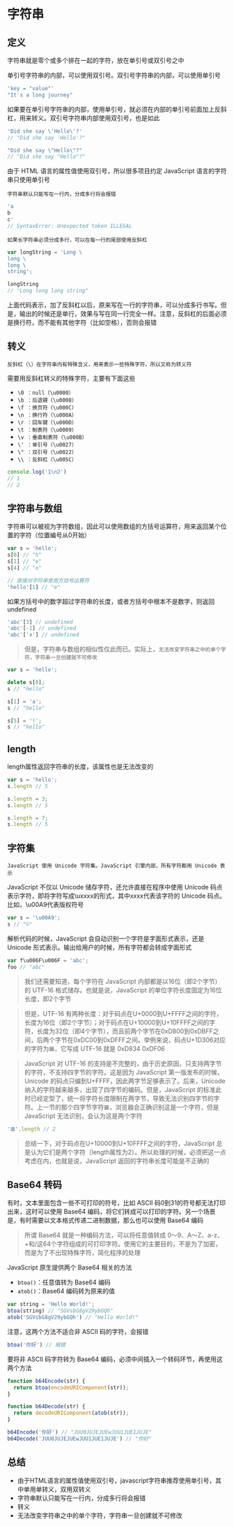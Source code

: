 # 字符串

## 定义

字符串就是零个或多个排在一起的字符，放在单引号或双引号之中

单引号字符串的内部，可以使用双引号。双引号字符串的内部，可以使用单引号

```javascript
'key = "value"'
"It's a long journey"
```

如果要在单引号字符串的内部，使用单引号，就必须在内部的单引号前面加上反斜杠，用来转义。双引号字符串内部使用双引号，也是如此

```javascript
'Did she say \'Hello\'?'
// "Did she say 'Hello'?"

"Did she say \"Hello\"?"
// "Did she say "Hello"?"
```

由于 HTML 语言的属性值使用双引号，所以很多项目约定 JavaScript 语言的字符串只使用单引号

`字符串默认只能写在一行内，分成多行将会报错`

```javascript
'a
b
c'
// SyntaxError: Unexpected token ILLEGAL
```

`如果长字符串必须分成多行，可以在每一行的尾部使用反斜杠`

```javascript
var longString = 'Long \
long \
long \
string';

longString
// "Long long long string"
```

上面代码表示，加了反斜杠以后，原来写在一行的字符串，可以分成多行书写。但是，输出的时候还是单行，效果与写在同一行完全一样。注意，反斜杠的后面必须是换行符，而不能有其他字符（比如空格），否则会报错

## 转义

`反斜杠（\）在字符串内有特殊含义，用来表示一些特殊字符，所以又称为转义符`

需要用反斜杠转义的特殊字符，主要有下面这些

+ `\0 ：null（\u0000）`
+ `\b ：后退键（\u0008）`
+ `\f ：换页符（\u000C）`
+ `\n ：换行符（\u000A）`
+ `\r ：回车键（\u000D）`
+ `\t ：制表符（\u0009）`
+ `\v ：垂直制表符（\u000B）`
+ `\' ：单引号（\u0027）`
+ `\" ：双引号（\u0022）`
+ `\\ ：反斜杠（\u005C）`

```javascript
console.log('1\n2')
// 1
// 2
```

## 字符串与数组

字符串可以被视为字符数组，因此可以使用数组的方括号运算符，用来返回某个位置的字符（位置编号从0开始）

```javascript
var s = 'hello';
s[0] // "h"
s[1] // "e"
s[4] // "o"

// 直接对字符串使用方括号运算符
'hello'[1] // "e"
```

如果方括号中的数字超过字符串的长度，或者方括号中根本不是数字，则返回undefined

```javascript
'abc'[3] // undefined
'abc'[-1] // undefined
'abc'['x'] // undefined
```

> 但是，字符串与数组的相似性仅此而已。实际上，`无法改变字符串之中的单个字符，字符串一旦创建就不可修改`

```javascript
var s = 'hello';

delete s[0];
s // "hello"

s[1] = 'a';
s // "hello"

s[5] = '!';
s // "hello"
```

## length

length属性返回字符串的长度，该属性也是无法改变的

```javascript
var s = 'hello';
s.length // 5

s.length = 3;
s.length // 5

s.length = 7;
s.length // 5
```

## 字符集

`JavaScript 使用 Unicode 字符集。JavaScript 引擎内部，所有字符都用 Unicode 表示`

JavaScript 不仅以 Unicode 储存字符，还允许直接在程序中使用 Unicode 码点表示字符，即将字符写成\uxxxx的形式，其中xxxx代表该字符的 Unicode 码点。比如，\u00A9代表版权符号

```javascript
var s = '\u00A9';
s // "©"
```

解析代码的时候，JavaScript 会自动识别一个字符是字面形式表示，还是 Unicode 形式表示。输出给用户的时候，所有字符都会转成字面形式

```javascript
var f\u006F\u006F = 'abc';
foo // "abc"
```

> 我们还需要知道，每个字符在 JavaScript 内部都是以16位（即2个字节）的 UTF-16 格式储存。也就是说，JavaScript 的单位字符长度固定为16位长度，即2个字节

> 但是，UTF-16 有两种长度：对于码点在U+0000到U+FFFF之间的字符，长度为16位（即2个字节）；对于码点在U+10000到U+10FFFF之间的字符，长度为32位（即4个字节），而且前两个字节在0xD800到0xDBFF之间，后两个字节在0xDC00到0xDFFF之间。举例来说，码点U+1D306对应的字符为𝌆，它写成 UTF-16 就是  0xD834 0xDF06

> JavaScript 对 UTF-16 的支持是不完整的，由于历史原因，只支持两字节的字符，不支持四字节的字符。这是因为 JavaScript 第一版发布的时候，Unicode 的码点只编到U+FFFF，因此两字节足够表示了。后来，Unicode 纳入的字符越来越多，出现了四字节的编码。但是，JavaScript 的标准此时已经定型了，统一将字符长度限制在两字节，导致无法识别四字节的字符。上一节的那个四字节字符𝌆，浏览器会正确识别这是一个字符，但是 JavaScript 无法识别，会认为这是两个字符

```javascript
'𝌆'.length // 2
```

> 总结一下，对于码点在U+10000到U+10FFFF之间的字符，JavaScript 总是认为它们是两个字符（length属性为2）。所以处理的时候，必须把这一点考虑在内，也就是说，JavaScript 返回的字符串长度可能是不正确的

## Base64 转码

有时，文本里面包含一些不可打印的符号，比如 ASCII 码0到31的符号都无法打印出来，这时可以使用 Base64 编码，将它们转成可以打印的字符。另一个场景是，有时需要以文本格式传递二进制数据，那么也可以使用 Base64 编码

> 所谓 Base64 就是一种编码方法，可以将任意值转成 0～9、A～Z、a-z、+和/这64个字符组成的可打印字符。使用它的主要目的，不是为了加密，而是为了不出现特殊字符，简化程序的处理

JavaScript 原生提供两个 Base64 相关的方法

+ `btoa()`：任意值转为 Base64 编码
+ `atob()`：Base64 编码转为原来的值

```javascript
var string = 'Hello World!';
btoa(string) // "SGVsbG8gV29ybGQh"
atob('SGVsbG8gV29ybGQh') // "Hello World!"
```

注意，这两个方法不适合非 ASCII 码的字符，会报错

```javascript
btoa('你好') // 报错
```

要将非 ASCII 码字符转为 Base64 编码，必须中间插入一个转码环节，再使用这两个方法

```javascript
function b64Encode(str) {
  return btoa(encodeURIComponent(str));
}

function b64Decode(str) {
  return decodeURIComponent(atob(str));
}

b64Encode('你好') // "JUU0JUJEJUEwJUU1JUE1JUJE"
b64Decode('JUU0JUJEJUEwJUU1JUE1JUJE') // "你好"
```

## 总结
+ 由于HTML语言的属性值使用双引号，javascript字符串推荐使用单引号，其中单用单转义，双用双转义
+ 字符串默认只能写在一行内，分成多行将会报错
+ 转义
+ 无法改变字符串之中的单个字符，字符串一旦创建就不可修改
